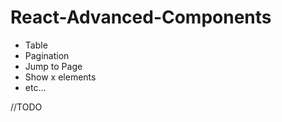 # React-Advanced-Components

- Table
- Pagination  
- Jump to Page 
- Show x elements
- etc...    
     
//TODO
 
